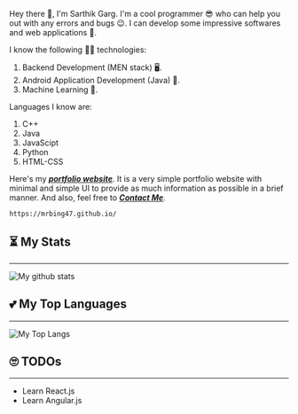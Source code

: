 Hey there 👋, I'm Sarthik Garg. I'm a cool programmer 😎 who can help you out with any errors and bugs 😉. I can develop some impressive softwares and web applications 💪.

I know the following 👨‍🏫 technologies:

1. Backend Development (MEN stack) 🖥.
2. Android Application Development (Java) 📱.
3. Machine Learning 🤖.

Languages I know are:

1. C++
2. Java
3. JavaScipt
4. Python
5. HTML-CSS

Here's my [**_portfolio website_**](https://mrbing47.github.io/). It is a very simple portfolio website with minimal and simple UI to provide as much information as possible in a brief manner. And also, feel free to [**_Contact Me_**](https://mrbing47.github.io/#contact-sec).

```
https://mrbing47.github.io/
```

## ⏳ My Stats

---

![My github stats](https://github-readme-stats.vercel.app/api?username=mrbing47&show_icons=true&title_color=fff&icon_color=79ff97&text_color=9f9f9f&bg_color=151515&hide=issues)

## 💕 My Top Languages

---

![My Top Langs](https://github-readme-stats.vercel.app/api/top-langs/?title_color=fff&icon_color=79ff97&text_color=9f9f9f&bg_color=151515&username=mrbing47)

## 🙄 **TODOs**

---

-   Learn React.js
-   Learn Angular.js

